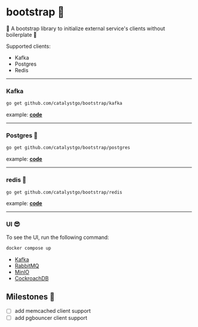 # bootstrap 💨

💨 A bootstrap library to initialize external service's clients without boilerplate 💨

Supported clients:

- Kafka
- Postgres
- Redis

---

### Kafka 

```bash
go get github.com/catalystgo/bootstrap/kafka
```

example: **[code](./kafka/example)**

---

### Postgres 🚀

```bash
go get github.com/catalystgo/bootstrap/postgres
```

example: **[code](./postgres/example)**

---

### redis 🚀

```bash
go get github.com/catalystgo/bootstrap/redis
```

example: **[code](./redis/example)**

---

### UI 😎

To see the UI, run the following command:

```bash
docker compose up
```

- [Kafka](http://localhost:8084)
- [RabbitMQ](http://localhost:15672)
- [MinIO](http://localhost:9001)
- [CockroachDB](http://localhost:8080)

## Milestones 🚀

- [ ] add memcached client support
- [ ] add pgbouncer client support
